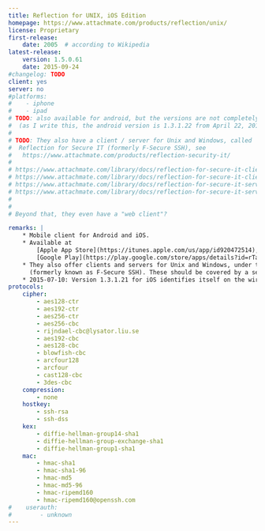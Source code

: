 ```yaml
---
title: Reflection for UNIX, iOS Edition
homepage: https://www.attachmate.com/products/reflection/unix/
license: Proprietary
first-release:
    date: 2005  # according to Wikipedia
latest-release:
    version: 1.5.0.61
    date: 2015-09-24
#changelog: TODO
client: yes
server: no
#platforms:
#    - iphone
#    - ipad
# TODO: also available for android, but the versions are not completely in sync
#  (as I write this, the android version is 1.3.1.22 from April 22, 2015)
#
# TODO: They also have a client / server for Unix and Windows, called
#  Reflection for Secure IT (formerly F-Secure SSH), see
#   https://www.attachmate.com/products/reflection-security-it/
#
# https://www.attachmate.com/library/docs/reflection-for-secure-it-client-for-unix.html
# https://www.attachmate.com/library/docs/reflection-for-secure-it-client-for-windows-tech-specs.html
# https://www.attachmate.com/library/docs/reflection-for-secure-it-server-for-unix-tech-specs.html
# https://www.attachmate.com/library/docs/reflection-for-secure-it-server-for-windows-tech-specs.html
#
#
# Beyond that, they even have a "web client"?

remarks: |
    * Mobile client for Android and iOS.
    * Available at
        [Apple App Store](https://itunes.apple.com/us/app/id920472514),
        [Google Play](https://play.google.com/store/apps/details?id=rTablet.Android&hl=en).
    * They also offer clients and servers for Unix and Windows, under the name Reflection for Secure IT
      (formerly known as F-Secure SSH). These should be covered by a separate entry.
    * 2015-07-10: Version 1.3.1.21 for iOS identifies itself on the wire as `SSH-2.0-libssh2_1.4.3`, so likely based on [libssh2](/impls/libssh2.html).
protocols:
    cipher:
        - aes128-ctr
        - aes192-ctr
        - aes256-ctr
        - aes256-cbc
        - rijndael-cbc@lysator.liu.se
        - aes192-cbc
        - aes128-cbc
        - blowfish-cbc
        - arcfour128
        - arcfour
        - cast128-cbc
        - 3des-cbc
    compression:
        - none
    hostkey:
        - ssh-rsa
        - ssh-dss
    kex:
        - diffie-hellman-group14-sha1
        - diffie-hellman-group-exchange-sha1
        - diffie-hellman-group1-sha1
    mac:
        - hmac-sha1
        - hmac-sha1-96
        - hmac-md5
        - hmac-md5-96
        - hmac-ripemd160
        - hmac-ripemd160@openssh.com
#    userauth:
#        - unknown
---
```


